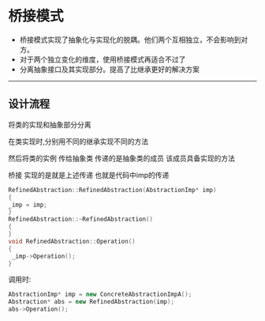 # 桥接模式

* 桥接模式实现了抽象化与实现化的脱耦。他们两个互相独立，不会影响到对方。
* 对于两个独立变化的维度，使用桥接模式再适合不过了
* 分离抽象接口及其实现部分。提高了比继承更好的解决方案
---

## 设计流程

将类的实现和抽象部分分离 

在类实现时,分别用不同的继承实现不同的方法 



然后将类的实例 传给抽象类 传递的是抽象类的成员 该成员具备实现的方法

桥接 实现的是就是上述传递 也就是代码中imp的传递

```c++
RefinedAbstraction::RefinedAbstraction(AbstractionImp* imp)
{ 
_imp = imp; 
} 
RefinedAbstraction::~RefinedAbstraction() 
{ 
} 
void RefinedAbstraction::Operation() 
{ 
 _imp->Operation(); 
} 
```

调用时:
```c++
AbstractionImp* imp = new ConcreteAbstractionImpA(); 
Abstraction* abs = new RefinedAbstraction(imp); 
abs->Operation(); 
```